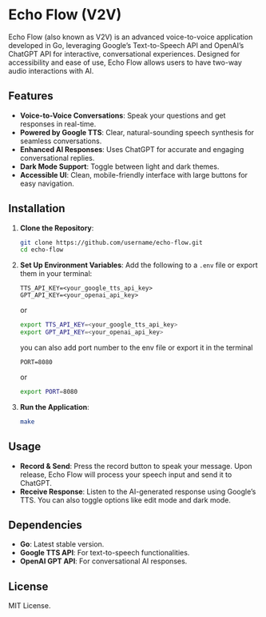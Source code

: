 # Echo Flow (V2V)

Echo Flow (also known as V2V) is an advanced voice-to-voice application developed in Go, leveraging Google’s Text-to-Speech API and OpenAI’s ChatGPT API for interactive, conversational experiences. Designed for accessibility and ease of use, Echo Flow allows users to have two-way audio interactions with AI.

## Features

- **Voice-to-Voice Conversations**: Speak your questions and get responses in real-time.
- **Powered by Google TTS**: Clear, natural-sounding speech synthesis for seamless conversations.
- **Enhanced AI Responses**: Uses ChatGPT for accurate and engaging conversational replies.
- **Dark Mode Support**: Toggle between light and dark themes.
- **Accessible UI**: Clean, mobile-friendly interface with large buttons for easy navigation.

## Installation

1. **Clone the Repository**:
   ```bash
   git clone https://github.com/username/echo-flow.git
   cd echo-flow
   ```

2. **Set Up Environment Variables**:
   Add the following to a `.env` file or export them in your terminal:
   ```env
   TTS_API_KEY=<your_google_tts_api_key>
   GPT_API_KEY=<your_openai_api_key>
   ```
   or 

   ```bash
   export TTS_API_KEY=<your_google_tts_api_key>
   export GPT_API_KEY=<your_openai_api_key>
   ```
    you can also add port number to the env file or export it in the terminal
    ```env
    PORT=8080
    ```
    or
    ```bash
    export PORT=8080
    ```
    
3. **Run the Application**:
   ```bash
   make
   ```

## Usage

- **Record & Send**: Press the record button to speak your message. Upon release, Echo Flow will process your speech input and send it to ChatGPT.
- **Receive Response**: Listen to the AI-generated response using Google’s TTS. You can also toggle options like edit mode and dark mode.

## Dependencies

- **Go**: Latest stable version.
- **Google TTS API**: For text-to-speech functionalities.
- **OpenAI GPT API**: For conversational AI responses.

## License

MIT License.
